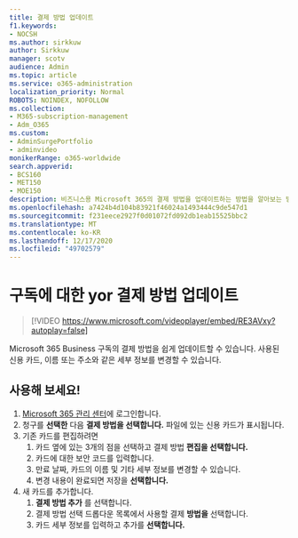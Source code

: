 ```yaml
---
title: 결제 방법 업데이트
f1.keywords:
- NOCSH
ms.author: sirkkuw
author: Sirkkuw
manager: scotv
audience: Admin
ms.topic: article
ms.service: o365-administration
localization_priority: Normal
ROBOTS: NOINDEX, NOFOLLOW
ms.collection:
- M365-subscription-management
- Adm_O365
ms.custom:
- AdminSurgePortfolio
- adminvideo
monikerRange: o365-worldwide
search.appverid:
- BCS160
- MET150
- MOE150
description: 비즈니스용 Microsoft 365의 결제 방법을 업데이트하는 방법을 알아보는 방법을 배워야 합니다.
ms.openlocfilehash: a7424b4d104b83921f46024a1493444c9de547d1
ms.sourcegitcommit: f231eece2927f0d01072fd092db1eab15525bbc2
ms.translationtype: MT
ms.contentlocale: ko-KR
ms.lasthandoff: 12/17/2020
ms.locfileid: "49702579"
---
```

# <a name="update-yor-payment-method-for-your-subscription"></a>구독에 대한 yor 결제 방법 업데이트

> [!VIDEO https://www.microsoft.com/videoplayer/embed/RE3AVxy?autoplay=false]

Microsoft 365 Business 구독의 결제 방법을 쉽게 업데이트할 수 있습니다. 사용된 신용 카드, 이름 또는 주소와 같은 세부 정보를 변경할 수 있습니다.

## <a name="try-it"></a>사용해 보세요!

1. [Microsoft 365 관리 센터](https://admin.microsoft.com)에 로그인합니다.
1. 청구를 **선택한** 다음 **결제 방법을 선택합니다.** 파일에 있는 신용 카드가 표시됩니다.
1. 기존 카드를 편집하려면
    1. 카드 옆에 있는 3개의 점을 선택하고 결제 방법 **편집을 선택합니다.**
    1. 카드에 대한 보안 코드를 입력합니다.
    1. 만료 날짜, 카드의 이름 및 기타 세부 정보를 변경할 수 있습니다.
    1. 변경 내용이 완료되면 저장을 **선택합니다.**
1. 새 카드를 추가합니다.
    1. **결제 방법 추가** 를 선택합니다.
    1. 결제 방법 선택 드롭다운 목록에서 사용할 결제 **방법을** 선택합니다.
    1. 카드 세부 정보를 입력하고 추가를 **선택합니다.**
